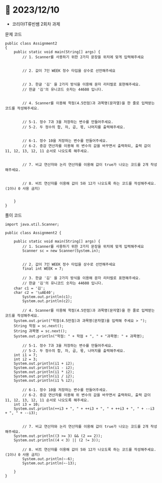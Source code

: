 # 📅 2023/12/10

* 코리아IT류빈쌤 2회차 과제

문제 코드

    public class Assignment2
    {
        public static void main(String[] args) {
            // 1. Scanner를 사용하기 위한 2가지 문장을 위치에 맞게 입력해주세요
        
        
            // 2. 값이 7인 WEEK 정수 타입을 상수로 선언해주세요
        
        
            // 3. 한글 '김' 을 2가지 방식을 이용해 문자 리터럴로 표현해주세요.
            // 한글 '김'의 유니코드 숫자는 44608 입니다.
        
        
            // 4. Scanner를 이용해 학점(4.5만점)과 과목명(문자열)을 한 줄로 입력받는 코드를 작성해주세요.
        
        
            // 5-1. 정수 7과 3을 저장하는 변수를 만들어주세요.
            // 5-2. 두 정수의 합, 차, 곱, 몫, 나머지를 출력해주세요.
        
        
            // 6-1. 정수 10을 저장하는 변수를 만들어주세요.
            // 6-2. 증감 연산자를 이용해 위 변수의 값을 바꾸면서 출력하되, 출력 값이 11, 12, 13, 12, 11 순서로 나오도록 해주세요.
        
        
            // 7. 비교 연산자와 논리 연산자를 이용해 값이 true가 나오는 코드를 2개 작성해주세요.
        
        
            // 8. 비트 연산자를 이용해 값이 5와 12가 나오도록 하는 코드를 작성해주세요. (1이나 0 사용 금지)
        
        
        }
    }


풀이 코드

    import java.util.Scanner;

    public class Assignment2 {

        public static void main(String[] args) {
            // 1. Scanner를 사용하기 위한 2가지 문장을 위치에 맞게 입력해주세요
            Scanner sc = new Scanner(System.in);
            
            
            // 2. 값이 7인 WEEK 정수 타입을 상수로 선언해주세요
            final int WEEK = 7;
            
            // 3. 한글 '김' 을 2가지 방식을 이용해 문자 리터럴로 표현해주세요.
            // 한글 '김'의 유니코드 숫자는 44608 입니다.
        char c1 = '김';
        char c2 = '\uAE40';
            System.out.println(c1);
            System.out.println(c2);
        
            // 4. Scanner를 이용해 학점(4.5만점)과 과목명(문자열)을 한 줄로 입력받는 코드를 작성해주세요.
        System.out.print("학점(4.5만점)과 과목명(문자열)을 입력해 주세요 > ");
        String 학점 = sc.next();
        String 과목명 = sc.next();
        System.out.println("학점: " + 학점 + ", " + "과목명: " + 과목명);
        
            // 5-1. 정수 7과 3을 저장하는 변수를 만들어주세요.
            // 5-2. 두 정수의 합, 차, 곱, 몫, 나머지를 출력해주세요.
        int i1 = 7;
        int i2 = 3;
        System.out.println(i1 + i2);
        System.out.println(i1 - i2);
        System.out.println(i1 * i2);
        System.out.println(i1 / i2);
        System.out.println(i1 % i2);
        
            // 6-1. 정수 10을 저장하는 변수를 만들어주세요.
            // 6-2. 증감 연산자를 이용해 위 변수의 값을 바꾸면서 출력하되, 출력 값이 11, 12, 13, 12, 11 순서로 나오도록 해주세요.
        int i3 = 10;
        System.out.println(++i3 + ", " + ++i3 + ", " + ++i3 + ", " + --i3 + ", " + --i3);
        
        
            // 7. 비교 연산자와 논리 연산자를 이용해 값이 true가 나오는 코드를 2개 작성해주세요.
        System.out.println((3 >= 3) && (2 == 2));
        System.out.println((4 < 3) || (2 != 3));
        
            // 8. 비트 연산자를 이용해 값이 5와 12가 나오도록 하는 코드를 작성해주세요. (1이나 0 사용 금지)
            System.out.println(~-6);
            System.out.println(~-13);
            
        }
    }